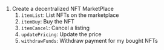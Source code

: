 1. Create a decentralized NFT MarketPlace
    1. `itemList`: List NFTs on the marketplace
    2. `itemBuy`: Buy the NFT
    3. `itemCancel`: Cancel a listing
    4. `updatePricing`: Update the price
    5. `withdrawFunds`: Withdraw payment for my bought NFTs
